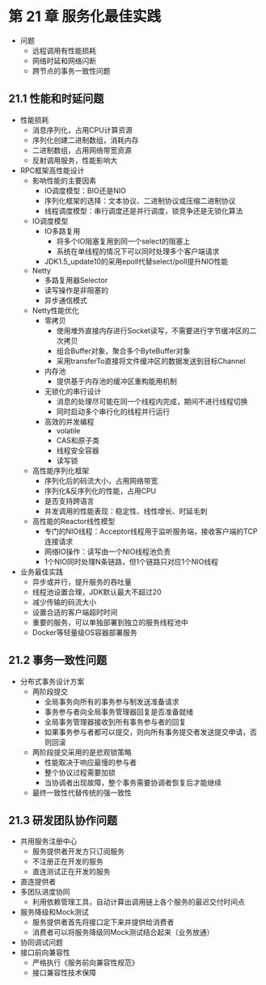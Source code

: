
# 第 21 章 服务化最佳实践

* 问题
  * 远程调用有性能损耗
  * 网络时延和网络闪断
  * 跨节点的事务一致性问题

## 21.1 性能和时延问题

* 性能损耗
  * 消息序列化，占用CPU计算资源
  * 序列化创建二进制数组，消耗内存
  * 二进制数组，占用网络带宽资源
  * 反射调用服务，性能影响大
* RPC框架高性能设计
  * 影响性能的主要因素
    * IO调度模型：BIO还是NIO
    * 序列化框架的选择：文本协议、二进制协议或压缩二进制协议
    * 线程调度模型：串行调度还是并行调度，锁竞争还是无锁化算法
  * IO调度模型
    * IO多路复用
      * 将多个IO阻塞复用到同一个select的阻塞上
      * 系统在单线程的情况下可以同时处理多个客户端请求
    * JDK1.5_update10的采用epoll代替select/poll提升NIO性能
  * Netty
    * 多路复用器Selector
    * 读写操作是非阻塞的
    * 异步通信模式
  * Netty性能优化
    * 零拷贝
      * 使用堆外直接内存进行Socket读写，不需要进行字节缓冲区的二次拷贝
      * 组合Buffer对象，聚合多个ByteBuffer对象
      * 采用transferTo直接将文件缓冲区的数据发送到目标Channel
    * 内存池
      * 提供基于内存池的缓冲区重构能用机制
    * 无锁化的串行设计
      * 消息的处理尽可能在同一个线程内完成，期间不进行线程切换
      * 同时启动多个串行化的线程并行运行
    * 高效的并发编程
      * volatile
      * CAS和原子类
      * 线程安全容器
      * 读写锁
  * 高性能序列化框架
    * 序列化后的码流大小，占用网络带宽
    * 序列化&反序列化的性能，占用CPU
    * 是否支持跨语言
    * 并发调用的性能表现：稳定性、线性增长、时延毛刺
  * 高性能的Reactor线性模型
    * 专门的NIO线程：Acceptor线程用于监听服务端，接收客户端的TCP连接请求
    * 网络IO操作：读写由一个NIO线程池负责
    * 1个NIO同时处理N条链路，但1个链路只对应1个NIO线程
* 业务最佳实践
  * 异步或并行，提升服务的吞吐量
  * 线程池设置合理，JDK默认最大不超过20
  * 减少传输的码流大小
  * 设置合适的客户端超时时间
  * 重要的服务，可以单独部署到独立的服务线程池中
  * Docker等轻量级OS容器部署服务

## 21.2 事务一致性问题

* 分布式事务设计方案
  * 两阶段提交
    * 全局事务向所有的事务参与制发送准备请求
    * 事务参与者向全局事务管理器回复是否准备就绪
    * 全局事务管理器接收到所有事务参与者的回复
    * 如果事务参与者都可以提交，则向所有事务提交者发送提交申请，否则回滚
  * 两阶段提交采用的是悲观锁策略
    * 性能取决于响应最慢的参与者
    * 整个协议过程需要加锁
    * 当协调者出现故障，整个事务需要协调者恢复后才能继续
  * 最终一致性代替传统的强一致性

## 21.3 研发团队协作问题

* 共用服务注册中心
  * 服务提供者开发方只订阅服务
  * 不注册正在开发的服务
  * 直连测试正在开发的服务
* 直连提供者
* 多团队进度协同
  * 利用依赖管理工具，自动计算出调用链上各个服务的最迟交付时间点
* 服务降级和Mock测试
  * 服务提供者首先将接口定下来并提供给消费者
  * 消费者可以将服务降级同Mock测试结合起来（业务放通）
* 协同调试问题
* 接口前向兼容性
  * 严格执行《服务前向兼容性规范》
  * 接口兼容性技术保障